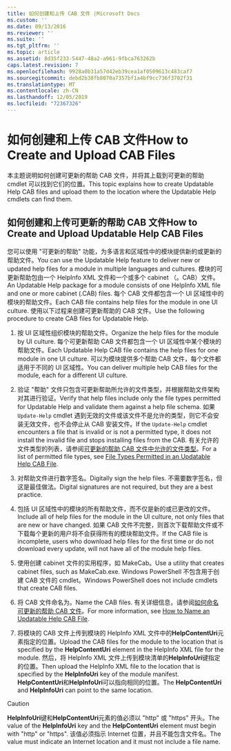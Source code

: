 ```yaml
---
title: 如何创建和上传 CAB 文件 |Microsoft Docs
ms.custom: ''
ms.date: 09/13/2016
ms.reviewer: ''
ms.suite: ''
ms.tgt_pltfrm: ''
ms.topic: article
ms.assetid: 8d35f233-5447-48a2-a961-9fbca763262b
caps.latest.revision: 7
ms.openlocfilehash: 9928a0b31a57d42eb39cea1af0509613c483caf7
ms.sourcegitcommit: debd2b38fb8070a7357bf1a4bf9cc736f3702f31
ms.translationtype: MT
ms.contentlocale: zh-CN
ms.lasthandoff: 12/05/2019
ms.locfileid: "72367326"
---
```

# <a name="how-to-create-and-upload-cab-files"></a><span data-ttu-id="7da3a-102">如何创建和上传 CAB 文件</span><span class="sxs-lookup"><span data-stu-id="7da3a-102">How to Create and Upload CAB Files</span></span>

<span data-ttu-id="7da3a-103">本主题说明如何创建可更新的帮助 CAB 文件，并将其上载到可更新的帮助 cmdlet 可以找到它们的位置。</span><span class="sxs-lookup"><span data-stu-id="7da3a-103">This topic explains how to create Updatable Help CAB files and upload them to the location where the Updatable Help cmdlets can find them.</span></span>

## <a name="how-to-create-and-upload-updatable-help-cab-files"></a><span data-ttu-id="7da3a-104">如何创建和上传可更新的帮助 CAB 文件</span><span class="sxs-lookup"><span data-stu-id="7da3a-104">How to Create and Upload Updatable Help CAB Files</span></span>

<span data-ttu-id="7da3a-105">您可以使用 "可更新的帮助" 功能，为多语言和区域性中的模块提供新的或更新的帮助文件。</span><span class="sxs-lookup"><span data-stu-id="7da3a-105">You can use the Updatable Help feature to deliver new or updated help files for a module in multiple languages and cultures.</span></span> <span data-ttu-id="7da3a-106">模块的可更新帮助包由一个 HelpInfo XML 文件和一个或多个 cabinet （。CAB）文件。</span><span class="sxs-lookup"><span data-stu-id="7da3a-106">An Updatable Help package for a module consists of one HelpInfo XML file and one or more cabinet (.CAB) files.</span></span> <span data-ttu-id="7da3a-107">每个 CAB 文件都包含一个 UI 区域性中的模块的帮助文件。</span><span class="sxs-lookup"><span data-stu-id="7da3a-107">Each CAB file contains help files for the module in one UI culture.</span></span> <span data-ttu-id="7da3a-108">使用以下过程来创建可更新帮助的 CAB 文件。</span><span class="sxs-lookup"><span data-stu-id="7da3a-108">Use the following procedure to create CAB files for Updatable Help.</span></span>

1. <span data-ttu-id="7da3a-109">按 UI 区域性组织模块的帮助文件。</span><span class="sxs-lookup"><span data-stu-id="7da3a-109">Organize the help files for the module by UI culture.</span></span> <span data-ttu-id="7da3a-110">每个可更新帮助 CAB 文件都包含一个 UI 区域性中某个模块的帮助文件。</span><span class="sxs-lookup"><span data-stu-id="7da3a-110">Each Updatable Help CAB file contains the help files for one module in one UI culture.</span></span> <span data-ttu-id="7da3a-111">可以为模块提供多个帮助 CAB 文件，每个文件都适用于不同的 UI 区域性。</span><span class="sxs-lookup"><span data-stu-id="7da3a-111">You can deliver multiple help CAB files for the module, each for a different UI culture.</span></span>

2. <span data-ttu-id="7da3a-112">验证 "帮助" 文件只包含可更新帮助所允许的文件类型，并根据帮助文件架构对其进行验证。</span><span class="sxs-lookup"><span data-stu-id="7da3a-112">Verify that help files include only the file types permitted for Updatable Help and validate them against a help file schema.</span></span> <span data-ttu-id="7da3a-113">如果 `Update-Help` cmdlet 遇到无效的文件或该文件不是允许的类型，则它不会安装无效文件，也不会停止从 CAB 安装文件。</span><span class="sxs-lookup"><span data-stu-id="7da3a-113">If the `Update-Help` cmdlet encounters a file that is invalid or is not a permitted type, it does not install the invalid file and stops installing files from the CAB.</span></span> <span data-ttu-id="7da3a-114">有关允许的文件类型的列表，请参阅[可更新的帮助 CAB 文件中允许的文件类型](./file-types-permitted-in-an-updatable-help-cab-file.md)。</span><span class="sxs-lookup"><span data-stu-id="7da3a-114">For a list of permitted file types, see [File Types Permitted in an Updatable Help CAB File](./file-types-permitted-in-an-updatable-help-cab-file.md).</span></span>

3. <span data-ttu-id="7da3a-115">对帮助文件进行数字签名。</span><span class="sxs-lookup"><span data-stu-id="7da3a-115">Digitally sign the help files.</span></span> <span data-ttu-id="7da3a-116">不需要数字签名，但这是最佳做法。</span><span class="sxs-lookup"><span data-stu-id="7da3a-116">Digital signatures are not required, but they are a best practice.</span></span>

4. <span data-ttu-id="7da3a-117">包括 UI 区域性中的模块的所有帮助文件，而不仅是新的或已更改的文件。</span><span class="sxs-lookup"><span data-stu-id="7da3a-117">Include all of help files for the module in the UI culture, not only files that are new or have changed.</span></span> <span data-ttu-id="7da3a-118">如果 CAB 文件不完整，则首次下载帮助文件或不下载每个更新的用户将不会获得所有的模块帮助文件。</span><span class="sxs-lookup"><span data-stu-id="7da3a-118">If the CAB file is incomplete, users who download help files for the first time or do not download every update, will not have all of the module help files.</span></span>

5. <span data-ttu-id="7da3a-119">使用创建 cabinet 文件的实用程序，如 MakeCab。</span><span class="sxs-lookup"><span data-stu-id="7da3a-119">Use a utility that creates cabinet files, such as MakeCab.exe.</span></span> <span data-ttu-id="7da3a-120">Windows PowerShell 不包含用于创建 CAB 文件的 cmdlet。</span><span class="sxs-lookup"><span data-stu-id="7da3a-120">Windows PowerShell does not include cmdlets that create CAB files.</span></span>

6. <span data-ttu-id="7da3a-121">将 CAB 文件命名为。</span><span class="sxs-lookup"><span data-stu-id="7da3a-121">Name the CAB files.</span></span> <span data-ttu-id="7da3a-122">有关详细信息，请参阅[如何命名可更新的帮助 CAB 文件](./how-to-name-an-updatable-help-cab-file.md)。</span><span class="sxs-lookup"><span data-stu-id="7da3a-122">For more information, see [How to Name an Updatable Help CAB File](./how-to-name-an-updatable-help-cab-file.md).</span></span>

7. <span data-ttu-id="7da3a-123">将模块的 CAB 文件上传到模块的 HelpInfo XML 文件中的**HelpContentUri**元素指定的位置。</span><span class="sxs-lookup"><span data-stu-id="7da3a-123">Upload the CAB files for the module to the location that is specified by the **HelpContentUri** element in the HelpInfo XML file for the module.</span></span> <span data-ttu-id="7da3a-124">然后，将 HelpInfo XML 文件上传到模块清单的**HelpInfoUri**键指定的位置。</span><span class="sxs-lookup"><span data-stu-id="7da3a-124">Then upload the HelpInfo XML file to the location that is specified by the **HelpInfoUri** key of the module manifest.</span></span> <span data-ttu-id="7da3a-125">**HelpContentUri**和**HelpInfoUri**可以指向相同的位置。</span><span class="sxs-lookup"><span data-stu-id="7da3a-125">The **HelpContentUri** and **HelpInfoUri** can point to the same location.</span></span>

> [!CAUTION]
> <span data-ttu-id="7da3a-126">**HelpInfoUri**键和**HelpContentUri**元素的值必须以 "http" 或 "https" 开头。</span><span class="sxs-lookup"><span data-stu-id="7da3a-126">The value of the **HelpInfoUri** key and the **HelpContentUri** element must begin with "http" or "https".</span></span> <span data-ttu-id="7da3a-127">该值必须指示 Internet 位置，并且不能包含文件名。</span><span class="sxs-lookup"><span data-stu-id="7da3a-127">The value must indicate an Internet location and it must not include a file name.</span></span>